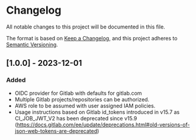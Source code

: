 # Changelog

All notable changes to this project will be documented in this file.

The format is based on [Keep a Changelog](https://keepachangelog.com/en/1.0.0/),
and this project adheres to [Semantic Versioning](https://semver.org/spec/v2.0.0.html).

## [1.0.0] - 2023-12-01

### Added

- OIDC provider for Gitlab with defaults for gitlab.com
- Multiple Gitlab projects/repositories can be authorized.
- AWS role to be assumed with user assigned IAM policies.
- Usage instructions based on Gitlab id_tokens introduced in v15.7 as CI_JOB_JWT_V2 has been deprecated since v15.9 (https://docs.gitlab.com/ee/update/deprecations.html#old-versions-of-json-web-tokens-are-deprecated)
